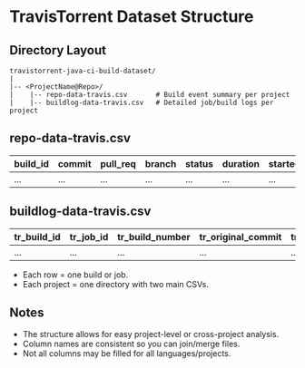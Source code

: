 # TravisTorrent Dataset Structure

## Directory Layout

```
travistorrent-java-ci-build-dataset/
|
|-- <ProjectName@Repo>/
|    |-- repo-data-travis.csv       # Build event summary per project
|    |-- buildlog-data-travis.csv   # Detailed job/build logs per project
```

## repo-data-travis.csv

| build_id | commit | pull_req | branch | status | duration | started_at | jobs | event_type |
|----------|--------|----------|--------|--------|----------|------------|------|------------|
| ...      | ...    | ...      | ...    | ...    | ...      | ...        | ...  | ...        |

## buildlog-data-travis.csv

| tr_build_id | tr_job_id | tr_build_number | tr_original_commit | tr_log_lan | tr_log_status | ... | tr_log_buildduration |
|-------------|-----------|-----------------|--------------------|------------|---------------|-----|---------------------|
| ...         | ...       | ...             | ...                | ...        | ...           | ... | ...                 |

- Each row = one build or job.
- Each project = one directory with two main CSVs.

## Notes

- The structure allows for easy project-level or cross-project analysis.
- Column names are consistent so you can join/merge files.
- Not all columns may be filled for all languages/projects.
